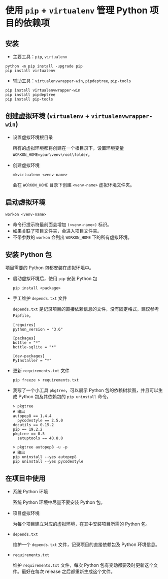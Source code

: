 # 使用 `pip` + `virtualenv` 管理 Python 项目的依赖项

## 安装

  * 主要工具：`pip`, `virtualenv`
  ```
  python -m pip install -upgrade pip
  pip install virtualenv
  ```

  * 辅助工具：`virtualenvwrapper-win`, `pipdeptree`, `pip-tools`
  ```
  pip install virtualenvwrapper-win
  pip install pipdeptree
  pip install pip-tools
  ```

## 创建虚拟环境 (`virtualenv` + `virtualenvwrapper-win`)

  * 设置虚拟环境根目录

    所有的虚拟环境都将创建在一个根目录下，设置环境变量 `WORKON_HOME=your\venv\root\folder`。

  * 创建虚拟环境
    ```
    mkvirtualenv <venv-name>
    ```
    会在 `WORKON_HOME` 目录下创建 `<venv-name>` 虚拟环境文件夹。

## 启动虚拟环境

  ```
  workon <venv-name>
  ```
  
  * 命令行提示符最前面会增加 `(<venv-name>)` 标识。
  * 如果关联了项目文件夹，会进入项目文件夹。
  * 不带参数的 `workon` 会列出 `WORKON_HOME` 下的所有虚拟环境。

## 安装 Python 包

  项目需要的 Python 包都安装在虚拟环境中。

  * 启动虚拟环境后，使用 `pip` 安装 Python 包
    ```
    pip install <package>
    ```

  * 手工维护 `depends.txt` 文件

    `depends.txt` 是记录项目的直接依赖信息的文件，没有固定格式，建议参考 `Pipfile`。
    ```
    [requires]
    python_version = "3.6"

    [packages]
    bottle = "*"
    bottle-sqlite = "*"

    [dev-packages]
    PyInstaller = "*"
    ```

  * 更新 `requirements.txt` 文件
    ```
    pip freeze > requirements.txt
    ```

  * 我写了一个小工具 `pkgtree`，可以展示 Python 包的依赖树状图，并且可以生成 Python 包及其依赖包的 `pip uninstall` 命令。
    ~~~
    > pkgtree
    # 输出
    autopep8 == 1.4.4
      pycodestyle == 2.5.0
    docutils == 0.15.2
    pip == 19.2.2
    pkgtree == 0.5
      setuptools == 40.8.0
    ~~~
    ~~~
    > pkgtree autopep8 -u -p
    # 输出
    pip uninstall --yes autopep8
    pip uninstall --yes pycodestyle
    ~~~

## 在项目中使用

  * 系统 Python 环境

    系统 Python 环境中尽量不要安装 Python 包。

  * 项目虚拟环境

    为每个项目建立对应的虚拟环境，在其中安装项目所需的 Python 包。

  * `depends.txt`

    维护一个 `depends.txt` 文件，记录项目的直接依赖包及 Python 环境信息。

  * `requirements.txt`

    维护 `requirements.txt` 文件，每次 Python 包有变动都要及时更新这个文件。最好在每次 release 之后都重新生成这个文件。
